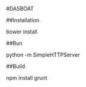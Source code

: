 #DASBOAT

##Installation

bower install

##Run

python -m SimpleHTTPServer


##Build

npm install
grunt

